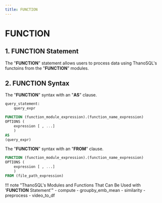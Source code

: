 ```yaml
---
title: FUNCTION
---
```


# __FUNCTION__

## __1. FUNCTION Statement__

The "__FUNCTION__" statement allows users to process data using ThanoSQL's functoins from the "__FUNCTION__" modules.

## __2. FUNCTION Syntax__

The "__FUNCTION__" syntax with an "__AS__" clause. 

```sql
query_statement:
    query_expr

FUNCTION (function_module_expression).(function_name_expression)
OPTIONS (
    expression [ , ...]
    )
AS
(query_expr)
```

The "__FUNCTION__" syntax with an "__FROM__" clause. 

```sql
FUNCTION (function_module_expression).(function_name_expression)
OPTIONS (
    expression [ , ...]
    )
FROM (file_path_expression)
```


!!! note "ThanoSQL's Modules and Functions That Can Be Used with '__FUNCTION__ Statement'"
    - compute
        - groupby_emb_mean
        - similarity
    - preprocess
        - video_to_df     
